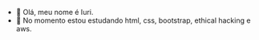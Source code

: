 - 👋 Olá, meu nome é Iuri.
- 🌱 No momento estou estudando html, css, bootstrap, ethical hacking e aws.


<!---
Crillin222/Crillin222 is a ✨ special ✨ repository because its `README.md` (this file) appears on your GitHub profile.
You can click the Preview link to take a look at your changes.
--->
